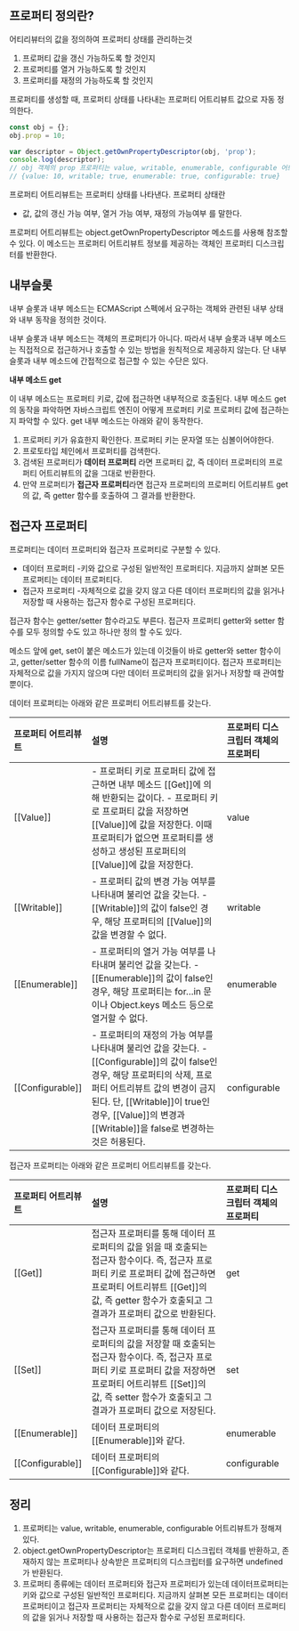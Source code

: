 ## 프로퍼티 정의란?

어티리뷰터의 값을 정의하여 프로퍼티 상태를 관리하는것

1. 프로퍼티 값을 갱신 가능하도록 할 것인지
2. 프로퍼티를 열거 가능하도록 할 것인지
3. 프로퍼티를 재정의 가능하도록 할 것인지

프로퍼티를 생성할 때, 프로퍼티 상태를 나타내는 프로퍼티 어트리뷰트 값으로 자동 정의한다.

~~~javascript
const obj = {};
obj.prop = 10;

var descriptor = Object.getOwnPropertyDescriptor(obj, 'prop');
console.log(descriptor);
// obj 객체의 prop 프로퍼티는 value, writable, enumerable, configurable 어트리튜트가 정해져 있따.
// {value: 10, writable; true, enumerable: true, configurable: true}
~~~

프로퍼티 어트리뷰트는 프로퍼티 상태를 나타낸다. 프로퍼티 상태란

- 값, 값의 갱신 가능 여부, 열거 가능 여부, 재정의 가능여부 를 말한다.

프로퍼티 어트리뷰트는 object.getOwnPropertyDescriptor 메소드를 사용해 참조할 수 있다. 이 메소드는 프로퍼티 어트리뷰트 정보를 제공하는 객체인 프로퍼티 디스크립터를 반환한다.

## 내부슬롯

내부 슬롯과 내부 메소드는 ECMAScript 스펙에서 요구하는 객체와 관련된 내부 상태와 내부 동작을 정의한 것이다. 

내부 슬롯과 내부 메소드는 객체의 프로퍼티가 아니다. 따라서 내부 슬롯과 내부 메소드는 직접적으로 접근하거나 호출할 수 있는 방법을 원칙적으로 제공하지 않는다. 단 내부 슬롯과 내부 메소드에 간접적으로 접근할 수 있는 수단은 있다. 

**내부 메소드 get**

이 내부 메소드는 프로퍼티 키로, 값에 접근하면 내부적으로 호출된다.  내부 메소드 get의 동작을 파악하면 자바스크립트 엔진이 어떻게 프로퍼티 키로 프로퍼티 값에 접근하는지 파악할 수 있다. get 내부 메소드는 아래와 같이 동작한다.

1. 프로퍼티 키가 유효한지 확인한다. 프로퍼티 키는 문자열 또는 심볼이어야한다.
2. 프로토타입 체인에서 프로퍼티를 검색한다.
3. 검색된 프로퍼티가 **데이터 프로퍼티** 라면 프로퍼티 값, 즉 데이터 프로퍼티의 프로퍼티 어트리뷰트의 값을 그대로 반환한다.
4. 만약 프로퍼티가 **접근자 프로퍼티**라면 접근자 프로퍼티의 프로퍼티 어트리뷰트 get의 값, 즉 getter 함수를 호출하여 그 결과를 반환한다.



## 접근자 프로퍼티

프로퍼티는 데이터 프로퍼티와 접근자 프로퍼티로 구분할 수 있다.

- 데이터 프로퍼티
  -키와 값으로 구성된 일반적인 프로퍼티다. 지금까지 살펴본 모든 프로퍼티는 데이터 프로퍼티다.
- 접근자 프로퍼티
  -자체적으로 값을 갖지 않고 다른 데이터 프로퍼티의 값을 읽거나 저장할 때 사용하는 접근자 함수로 구성된 프로퍼티다.

접근자 함수는 getter/setter 함수라고도 부른다. 접근자 프로퍼티 getter와 setter 함수를 모두 정의할 수도 있고 하나만 정의 할 수도 있다.

메소드 앞에 get, set이 붙은 메소드가 있는데 이것들이 바로 getter와 setter 함수이고, getter/setter 함수의 이름 fullName이 접근자 프로퍼티이다. 접근자 프로퍼티는 자체적으로 값을 가지지 않으며 다만 데이터 프로퍼티의 값을 읽거나 저장할 때 관여할 뿐이다.



데이터 프로퍼티는 아래와 같은 프로퍼티 어트리뷰트를 갖는다.

| 프로퍼티 어트리뷰트 | 설명                                                         | 프로퍼티 디스크립터 객체의 프로퍼티 |
| :------------------ | :----------------------------------------------------------- | :---------------------------------- |
| [[Value]]           | - 프로퍼티 키로 프로퍼티 값에 접근하면 내부 메소드 [[Get]]에 의해 반환되는 값이다. - 프로퍼티 키로 프로퍼티 값을 저장하면 [[Value]]에 값을 저장한다. 이때 프로퍼티가 없으면 프로퍼티를 생성하고 생성된 프로퍼티의 [[Value]]에 값을 저장한다. | value                               |
| [[Writable]]        | - 프로퍼티 값의 변경 가능 여부를 나타내며 불리언 값을 갖는다. - [[Writable]]의 값이 false인 경우, 해당 프로퍼티의 [[Value]]의 값을 변경할 수 없다. | writable                            |
| [[Enumerable]]      | - 프로퍼티의 열거 가능 여부를 나타내며 불리언 값을 갖는다. - [[Enumerable]]의 값이 false인 경우, 해당 프로퍼티는 for…in 문이나 Object.keys 메소드 등으로 열거할 수 없다. | enumerable                          |
| [[Configurable]]    | - 프로퍼티의 재정의 가능 여부를 나타내며 불리언 값을 갖는다. - [[Configurable]]의 값이 false인 경우, 해당 프로퍼티의 삭제, 프로퍼티 어트리뷰트 값의 변경이 금지된다. 단, [[Writable]]이 true인 경우, [[Value]]의 변경과 [[Writable]]을 false로 변경하는 것은 허용된다. | configurable                        |



접근자 프로퍼티는 아래와 같은 프로퍼티 어트리뷰트를 갖는다.

| 프로퍼티 어트리뷰트 | 설명                                                         | 프로퍼티 디스크립터 객체의 프로퍼티 |
| :------------------ | :----------------------------------------------------------- | :---------------------------------- |
| [[Get]]             | 접근자 프로퍼티를 통해 데이터 프로퍼티의 값을 읽을 때 호출되는 접근자 함수이다. 즉, 접근자 프로퍼티 키로 프로퍼티 값에 접근하면 프로퍼티 어트리뷰트 [[Get]]의 값, 즉 getter 함수가 호출되고 그 결과가 프로퍼티 값으로 반환된다. | get                                 |
| [[Set]]             | 접근자 프로퍼티를 통해 데이터 프로퍼티의 값을 저장할 때 호출되는 접근자 함수이다. 즉, 접근자 프로퍼티 키로 프로퍼티 값을 저장하면 프로퍼티 어트리뷰트 [[Set]]의 값, 즉 setter 함수가 호출되고 그 결과가 프로퍼티 값으로 저장된다. | set                                 |
| [[Enumerable]]      | 데이터 프로퍼티의 [[Enumerable]]와 같다.                     | enumerable                          |
| [[Configurable]]    | 데이터 프로퍼티의 [[Configurable]]와 같다.                   | configurable                        |



## 정리

1. 프로퍼티는 value, writable, enumerable, configurable 어트리뷰트가 정해져 있다.
2. object.getOwnPropertyDescriptor는 프로퍼티 디스크립터 객체를 반환하고, 존재하지 않는 프로퍼티나 상속받은 프로퍼티의 디스크립터를 요구하면 undefined가 반환된다.
3. 프로퍼티 종류에는 데이터 프로퍼티와 접근자 프로퍼티가 있는데 데이터프로퍼티는 키와 값으로 구성된 일반적인 프로퍼티다. 지금까지 살펴본 모든 프로퍼티는 데이터 프로퍼티이고 접근자 프로퍼티는 자체적으로 값을 갖지 않고 다른 데이터 프로퍼티의 값을 읽거나 저장할 때 사용하는 접근자 함수로 구성된 프로퍼티다.

